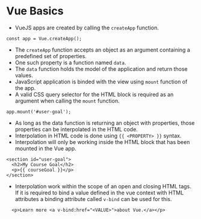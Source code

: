 # Vue Basics

- VueJS apps are created by calling the `createApp` function.

```
const app = Vue.createApp();
```

- The `createApp` function accepts an object as an argument containing a predefined set of properties.
- One such property is a function named `data`.
- The `data` function holds the model of the application and return those values.
- JavaScript application is binded with the view using `mount` function of the app.
- A valid CSS query selector for the HTML block is required as an argument when calling the `mount` function.

```
app.mount('#user-goal');
```

- As long as the data function is returning an object with properties, those properties can be interpolated in the HTML code.
- Interpolation in HTML code is done using `{{ <PROPERTY> }}` syntax.
- Interpolation will only be working inside the HTML block that has been mounted in the Vue app.

```
<section id="user-goal">
  <h2>My Course Goal</h2>
  <p>{{ courseGoal }}</p>
</section>
```

- Interpolation work within the scope of an open and closing HTML tags. If it is required to bind a value defined in the vue context with HTML attributes a binding attribute called `v-bind` can be used for this.

```
  <p>Learn more <a v-bind:href="<VALUE>">about Vue.</a></p>
```
